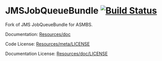 JMSJobQueueBundle [![Build Status](https://secure.travis-ci.org/schmittjoh/JMSJobQueueBundle.png?branch=master)](http://travis-ci.org/schmittjoh/JMSJobQueueBundle)
=================

Fork of JMS JobQueueBundle for ASMBS.

Documentation: 
[Resources/doc](http://jmsyst.com/bundles/JMSJobQueueBundle)
    

Code License:
[Resources/meta/LICENSE](https://github.com/schmittjoh/JMSJobQueueBundle/blob/master/Resources/meta/LICENSE)


Documentation License:
[Resources/doc/LICENSE](https://github.com/schmittjoh/JMSJobQueueBundle/blob/master/Resources/doc/LICENSE)
